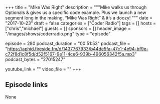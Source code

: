+++
title = "Mike Was Right"
description = """Mike walks us through Optionals & gives us a specific code example. Plus we launch a new segment long in the making, “Mike Was Right” & it’s a doozy! """
date = "2017-10-23"
draft = false
categories = ["Coder Radio"]
tags = []
hosts = ["chris","michael"]
guests = []
sponsors = []
header_image = "/images/shows/coderradio.png"
type = "episode"

episode = 280
podcast_duration = "00:51:53"
podcast_file = "https://aphid.fireside.fm/d/1437767933/b44de5fa-47c1-4e94-bf9e-c72f8d1c8f5d/d52f5167-9e11-4ce6-939b-496056342f5a.mp3"
podcast_bytes = "27015247"

youtube_link = ""
video_file = ""
+++

## Episode links

None

